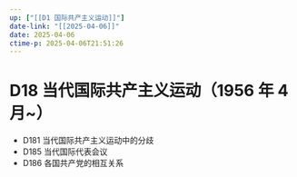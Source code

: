 ```yaml
---
up: ["[[D1 国际共产主义运动]]"]
date-link: "[[2025-04-06]]"
date: 2025-04-06
ctime-p: 2025-04-06T21:51:26
---
```


# D18 当代国际共产主义运动（1956 年 4 月~）

- D181 当代国际共产主义运动中的分歧
- D185 当代国际代表会议
- D186 各国共产党的相互关系
